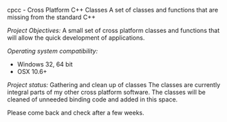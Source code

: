 cpcc - Cross Platform C++ Classes
A set of classes and functions that are missing from the standard C++

*Project Objectives:*
A small set of cross platform classes and functions that will allow the quick development of applications.

*Operating system compatibility:*
- Windows 32, 64 bit
- OSX 10.6+

*Project status:*
Gathering and clean up of classes
The classes are currently integral parts of my other cross platform software.
The classes will be cleaned of unneeded binding code and added in this space.

Please come back and check after a few weeks.


